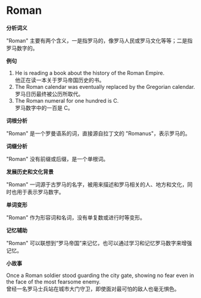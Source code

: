 # Roman

**分析词义**

  

"Roman" 主要有两个含义，一是指罗马的，像罗马人民或罗马文化等等；二是指罗马数字的。

  

**例句**

  

1.  He is reading a book about the history of the Roman Empire.  
    他正在读一本关于罗马帝国历史的书。
2.  The Roman calendar was eventually replaced by the Gregorian calendar.  
    罗马日历最终被公历所取代。
3.  The Roman numeral for one hundred is C.  
    罗马数字中的一百是 C。

  

**词根分析**

  

"Roman" 是一个罗曼语系的词，直接源自拉丁文的 "Romanus"，表示罗马的。

  

**词缀分析**

  

"Roman" 没有前缀或后缀，是一个单根词。

  

**发展历史和文化背景**

  

"Roman" 一词源于古罗马的名字，被用来描述和罗马相关的人、地方和文化，同时也用于表示罗马数字。

  

**单词变形**

  

"Roman" 作为形容词和名词，没有单复数或进行时等变形。

  

**记忆辅助**

  

"Roman" 可以联想到“罗马帝国”来记忆，也可以通过学习和记忆罗马数字来增强记忆。

  

**小故事**

  

Once a Roman soldier stood guarding the city gate, showing no fear even in the face of the most fearsome enemy.  
曾经一名罗马士兵站在城市大门守卫，即使面对最可怕的敌人也毫无惧色。
